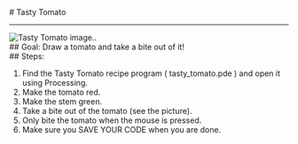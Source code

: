 
 <div id="recipeLeftColumn">
  # Tasty Tomato
  <hr/>
  <img alt="Tasty Tomato image.." src="http://level0.jointheleague.org/modules/Mod1Recipes/images/tomato.png"/>
  <div id="recipeGoal">
   ## Goal:
   Draw a tomato and take a bite out of it!
  </div>
 </div>
 <div id="recipeRightColumn">
  <div id="recipeSteps">
   ## Steps:
   <ol id="stepList">
    <li>
     Find the Tasty Tomato recipe program ( tasty_tomato.pde ) and open it using Processing.
    </li>
    <li>
     Make the tomato red.
    </li>
    <li>
     Make the stem green.
    </li>
    <li>
     Take a bite out of the tomato (see the picture).
    </li>
    <li>
     Only bite the tomato when the mouse is pressed.
    </li>
    <li>
     Make sure you SAVE YOUR CODE when you are done.
    </li>
   </ol>
  </div>
 </div>

